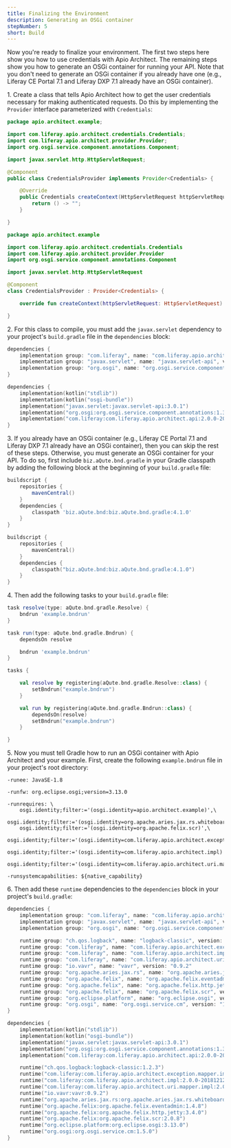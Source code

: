 ```yaml
---
title: Finalizing the Environment
description: Generating an OSGi container
stepNumber: 5
short: Build
---
```


<!---
TODO: Remove the need for `javax.servlet` by making a credentials' provider not mandatory
-->

Now you're ready to finalize your environment. The first two steps here show you how to use credentials with Apio Architect. The remaining steps show you how to generate an OSGi container for running your API. Note that you don't need to generate an OSGi container if you already have one (e.g., Liferay CE Portal 7.1 and Liferay DXP 7.1 already have an OSGi container). 

1\.  Create a class that tells Apio Architect how to get the user credentials necessary for making authenticated requests. Do this by implementing the `Provider` interface parameterized with `Credentials`: 

```java
package apio.architect.example;

import com.liferay.apio.architect.credentials.Credentials;
import com.liferay.apio.architect.provider.Provider;
import org.osgi.service.component.annotations.Component;

import javax.servlet.http.HttpServletRequest;

@Component
public class CredentialsProvider implements Provider<Credentials> {

    @Override
    public Credentials createContext(HttpServletRequest httpServletRequest) {
        return () -> "";
    }

}
```

```kotlin
package apio.architect.example

import com.liferay.apio.architect.credentials.Credentials
import com.liferay.apio.architect.provider.Provider
import org.osgi.service.component.annotations.Component

import javax.servlet.http.HttpServletRequest

@Component
class CredentialsProvider : Provider<Credentials> {

    override fun createContext(httpServletRequest: HttpServletRequest) = Credentials { "" }

}
```

2\.  For this class to compile, you must add the `javax.servlet` dependency to your project's `build.gradle` file in the `dependencies` block:

```groovy gradle
dependencies {
    implementation group: "com.liferay", name: "com.liferay.apio.architect.api", version: "2.0.0-20181212.154022-16"
    implementation group: "javax.servlet", name: "javax.servlet-api", version: "3.0.1"
    implementation group: "org.osgi", name: "org.osgi.service.component.annotations", version: "1.3.0"
}
```

```kotlin kotlin-dsl
dependencies {
    implementation(kotlin("stdlib"))
    implementation(kotlin("osgi-bundle"))
    implementation("javax.servlet:javax.servlet-api:3.0.1")
    implementation("org.osgi:org.osgi.service.component.annotations:1.3.0")
    implementation("com.liferay:com.liferay.apio.architect.api:2.0.0-20181212.154022-16")
}
```

3\.  If you already have an OSGi container (e.g., Liferay CE Portal 7.1 and Liferay DXP 7.1 already have an OSGi container), then you can skip the rest of these steps. Otherwise, you must generate an OSGi container for your API. To do so, first include `biz.aQute.bnd.gradle` in your Gradle classpath by adding the following block at the beginning of your `build.gradle` file: 

```groovy gradle
buildscript {
    repositories {
        mavenCentral()
    }
    dependencies {
        classpath 'biz.aQute.bnd:biz.aQute.bnd.gradle:4.1.0'
    }
}
```

```kotlin kotlin-dsl
buildscript {
    repositories {
        mavenCentral()
    }
    dependencies {
        classpath("biz.aQute.bnd:biz.aQute.bnd.gradle:4.1.0")
    }
}
```

4\.  Then add the following tasks to your `build.gradle` file:

```groovy gradle
task resolve(type: aQute.bnd.gradle.Resolve) {
    bndrun 'example.bndrun'
}

task run(type: aQute.bnd.gradle.Bndrun) {
    dependsOn resolve

    bndrun 'example.bndrun'
}
```

```kotlin kotlin-dsl
tasks {

    val resolve by registering(aQute.bnd.gradle.Resolve::class) {
        setBndrun("example.bndrun")
    }

    val run by registering(aQute.bnd.gradle.Bndrun::class) {
        dependsOn(resolve)
        setBndrun("example.bndrun")
    }

}
```

5\.  Now you must tell Gradle how to run an OSGi container with Apio Architect and your example. First, create the following `example.bndrun` file in your project's root directory: 

```properties
-runee: JavaSE-1.8

-runfw: org.eclipse.osgi;version=3.13.0

-runrequires: \
    osgi.identity;filter:='(osgi.identity=apio.architect.example)',\
    osgi.identity;filter:='(osgi.identity=org.apache.aries.jax.rs.whiteboard)',\
    osgi.identity;filter:='(osgi.identity=org.apache.felix.scr)',\
    osgi.identity;filter:='(osgi.identity=com.liferay.apio.architect.exception.mapper.impl)',\
    osgi.identity;filter:='(osgi.identity=com.liferay.apio.architect.impl)',\
    osgi.identity;filter:='(osgi.identity=com.liferay.apio.architect.uri.mapper.impl)',\

-runsystemcapabilities: ${native_capability}
```

6\.  Then add these `runtime` dependencies to the `dependencies` block in your project's `build.gradle`: 

```groovy gradle
dependencies {
    implementation group: "com.liferay", name: "com.liferay.apio.architect.api", version: "2.0.0-20181212.154022-16"
    implementation group: "javax.servlet", name: "javax.servlet-api", version: "3.0.1"
    implementation group: "org.osgi", name: "org.osgi.service.component.annotations", version: "1.3.0"

    runtime group: "ch.qos.logback", name: "logback-classic", version: "1.2.3"
    runtime group: "com.liferay", name: "com.liferay.apio.architect.exception.mapper.impl", version: "2.0.0-20181212.154037-7"
    runtime group: "com.liferay", name: "com.liferay.apio.architect.impl", version: "2.0.0-20181212.154108-25"
    runtime group: "com.liferay", name: "com.liferay.apio.architect.uri.mapper.impl", version: "2.0.0-20181212.154207-5"
    runtime group: "io.vavr", name: "vavr", version: "0.9.2"
    runtime group: "org.apache.aries.jax.rs", name: "org.apache.aries.jax.rs.whiteboard", version: "1.0.1"
    runtime group: "org.apache.felix", name: "org.apache.felix.eventadmin", version: "1.4.8"
    runtime group: "org.apache.felix", name: "org.apache.felix.http.jetty", version: "3.4.0"
    runtime group: "org.apache.felix", name: "org.apache.felix.scr", version: "2.0.8"
    runtime group: "org.eclipse.platform", name: "org.eclipse.osgi", version: "3.13.0"
    runtime group: "org.osgi", name: "org.osgi.service.cm", version: "1.5.0"
}
```

```kotlin kotlin-dsl
dependencies {
    implementation(kotlin("stdlib"))
    implementation(kotlin("osgi-bundle"))
    implementation("javax.servlet:javax.servlet-api:3.0.1")
    implementation("org.osgi:org.osgi.service.component.annotations:1.3.0")
    implementation("com.liferay:com.liferay.apio.architect.api:2.0.0-20181212.154022-16")

    runtime("ch.qos.logback:logback-classic:1.2.3")
    runtime("com.liferay:com.liferay.apio.architect.exception.mapper.impl:2.0.0-20181212.154037-7")
    runtime("com.liferay:com.liferay.apio.architect.impl:2.0.0-20181212.154108-25")
    runtime("com.liferay:com.liferay.apio.architect.uri.mapper.impl:2.0.0-20181212.154207-5")
    runtime("io.vavr:vavr:0.9.2")
    runtime("org.apache.aries.jax.rs:org.apache.aries.jax.rs.whiteboard:1.0.1")
    runtime("org.apache.felix:org.apache.felix.eventadmin:1.4.8")
    runtime("org.apache.felix:org.apache.felix.http.jetty:3.4.0")
    runtime("org.apache.felix:org.apache.felix.scr:2.0.8")
    runtime("org.eclipse.platform:org.eclipse.osgi:3.13.0")
    runtime("org.osgi:org.osgi.service.cm:1.5.0")
}
```